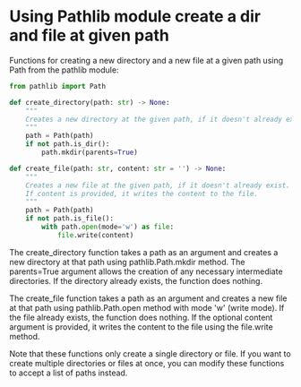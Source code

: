 # Using Pathlib module create a dir and file at given path

Functions for creating a new directory and a new file at a given path using Path from the pathlib module:

```python
from pathlib import Path

def create_directory(path: str) -> None:
    """
    Creates a new directory at the given path, if it doesn't already exist.
    """
    path = Path(path)
    if not path.is_dir():
        path.mkdir(parents=True)

def create_file(path: str, content: str = '') -> None:
    """
    Creates a new file at the given path, if it doesn't already exist.
    If content is provided, it writes the content to the file.
    """
    path = Path(path)
    if not path.is_file():
        with path.open(mode='w') as file:
            file.write(content)
```

The create_directory function takes a path as an argument and creates a new directory at that path using pathlib.Path.mkdir method. The parents=True argument allows the creation of any necessary intermediate directories. If the directory already exists, the function does nothing.

The create_file function takes a path as an argument and creates a new file at that path using pathlib.Path.open method with mode 'w' (write mode). If the file already exists, the function does nothing. If the optional content argument is provided, it writes the content to the file using the file.write method.

Note that these functions only create a single directory or file. If you want to create multiple directories or files at once, you can modify these functions to accept a list of paths instead.
